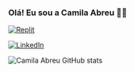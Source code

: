 ### Olá! Eu sou a Camila Abreu 👋😊

[![Replit](https://img.shields.io/badge/replit-667881?style=for-the-badge&logo=replit&logoColor=white)](https://replit.com/@CamilaAbreu2)

[![LinkedIn](https://img.shields.io/badge/LinkedIn-0077B5?style=for-the-badge&logo=linkedin&logoColor=white)](https://www.linkedin.com/in/camila-abreu-933667239/)

![Camila Abreu GitHub stats](https://github-readme-stats.vercel.app/api?username=camilaabreusouza25&show_icons=true&theme=dracula)
